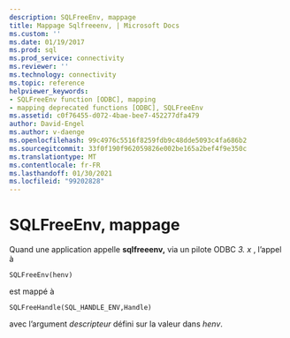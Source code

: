 ```yaml
---
description: SQLFreeEnv, mappage
title: Mappage Sqlfreeenv, | Microsoft Docs
ms.custom: ''
ms.date: 01/19/2017
ms.prod: sql
ms.prod_service: connectivity
ms.reviewer: ''
ms.technology: connectivity
ms.topic: reference
helpviewer_keywords:
- SQLFreeEnv function [ODBC], mapping
- mapping deprecated functions [ODBC], SQLFreeEnv
ms.assetid: c0f76455-d072-4bae-bee7-452277dfa479
author: David-Engel
ms.author: v-daenge
ms.openlocfilehash: 99c4976c5516f8259fdb9c48dde5093c4fa686b2
ms.sourcegitcommit: 33f0f190f962059826e002be165a2bef4f9e350c
ms.translationtype: MT
ms.contentlocale: fr-FR
ms.lasthandoff: 01/30/2021
ms.locfileid: "99202828"
---
```

# <a name="sqlfreeenv-mapping"></a>SQLFreeEnv, mappage
Quand une application appelle **sqlfreeenv,** via un pilote ODBC *3. x* , l’appel à  
  
```  
SQLFreeEnv(henv)   
```  
  
 est mappé à  
  
```  
SQLFreeHandle(SQL_HANDLE_ENV,Handle)  
```  
  
 avec l’argument *descripteur* défini sur la valeur dans *henv*.

